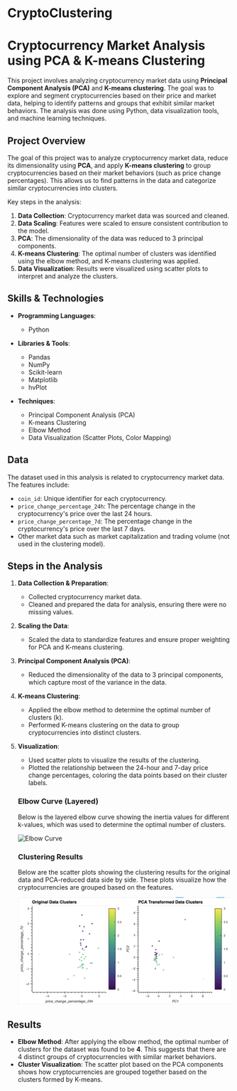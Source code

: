 # CryptoClustering
# Cryptocurrency Market Analysis using PCA & K-means Clustering

This project involves analyzing cryptocurrency market data using **Principal Component Analysis (PCA)** and **K-means clustering**. The goal was to explore and segment cryptocurrencies based on their price and market data, helping to identify patterns and groups that exhibit similar market behaviors. The analysis was done using Python, data visualization tools, and machine learning techniques.

## Project Overview

The goal of this project was to analyze cryptocurrency market data, reduce its dimensionality using **PCA**, and apply **K-means clustering** to group cryptocurrencies based on their market behaviors (such as price change percentages). This allows us to find patterns in the data and categorize similar cryptocurrencies into clusters.

Key steps in the analysis:
1. **Data Collection**: Cryptocurrency market data was sourced and cleaned.
2. **Data Scaling**: Features were scaled to ensure consistent contribution to the model.
3. **PCA**: The dimensionality of the data was reduced to 3 principal components.
4. **K-means Clustering**: The optimal number of clusters was identified using the elbow method, and K-means clustering was applied.
5. **Data Visualization**: Results were visualized using scatter plots to interpret and analyze the clusters.

## Skills & Technologies

- **Programming Languages**:
  - Python
  
- **Libraries & Tools**:
  - Pandas
  - NumPy
  - Scikit-learn
  - Matplotlib
  - hvPlot
  
- **Techniques**:
  - Principal Component Analysis (PCA)
  - K-means Clustering
  - Elbow Method
  - Data Visualization (Scatter Plots, Color Mapping)

## Data

The dataset used in this analysis is related to cryptocurrency market data. The features include:
- `coin_id`: Unique identifier for each cryptocurrency.
- `price_change_percentage_24h`: The percentage change in the cryptocurrency's price over the last 24 hours.
- `price_change_percentage_7d`: The percentage change in the cryptocurrency's price over the last 7 days.
- Other market data such as market capitalization and trading volume (not used in the clustering model).

## Steps in the Analysis

1. **Data Collection & Preparation**:
    - Collected cryptocurrency market data.
    - Cleaned and prepared the data for analysis, ensuring there were no missing values.
    
2. **Scaling the Data**:
    - Scaled the data to standardize features and ensure proper weighting for PCA and K-means clustering.
    
3. **Principal Component Analysis (PCA)**:
    - Reduced the dimensionality of the data to 3 principal components, which capture most of the variance in the data.
    
4. **K-means Clustering**:
    - Applied the elbow method to determine the optimal number of clusters (k).
    - Performed K-means clustering on the data to group cryptocurrencies into distinct clusters.

5. **Visualization**:
    - Used scatter plots to visualize the results of the clustering.
    - Plotted the relationship between the 24-hour and 7-day price change percentages, coloring the data points based on their cluster labels.

    ### Elbow Curve (Layered)
    
    Below is the layered elbow curve showing the inertia values for different k-values, which was used to determine the optimal number of clusters.
    
    ![Elbow Curve](./Images/OG_PGA_elbow.png)
    
    ### Clustering Results
    
    Below are the scatter plots showing the clustering results for the original data and PCA-reduced data side by side. These plots visualize how the cryptocurrencies are grouped based on the features.
    
    ![Clustering Scatter Plot](./Images/OG_AND_PCA_scatter.png)


## Results

- **Elbow Method**: After applying the elbow method, the optimal number of clusters for the dataset was found to be **4**. This suggests that there are 4 distinct groups of cryptocurrencies with similar market behaviors.
- **Cluster Visualization**: The scatter plot based on the PCA components shows how cryptocurrencies are grouped together based on the clusters formed by K-means.
